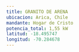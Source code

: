 ```yaml
---
title: GRANITO DE ARENA
ubicacion: Arica, Chile
mandante: Hogar de Cristo
potencia_total: 1,55 kW
latitud: -18.495747
longitud: -70.284678
---
```

